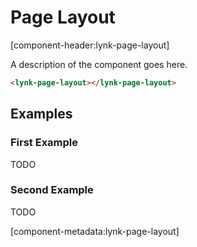 # Page Layout

[component-header:lynk-page-layout]

A description of the component goes here.

```html preview
<lynk-page-layout></lynk-page-layout>
```

## Examples

### First Example

TODO

### Second Example

TODO

[component-metadata:lynk-page-layout]
